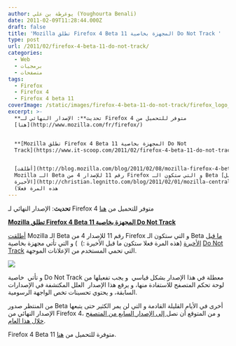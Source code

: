 ```yaml
---
author: يوغرطة بن علي (Youghourta Benali)
date: 2011-02-09T11:28:44.000Z
draft: false
title: 'Mozilla تطلق Firefox 4 Beta 11 المجهزة بخاصية Do Not Track '
type: post
url: /2011/02/firefox-4-beta-11-do-not-track/
categories:
  - Web
  - برمجيات
  - متصفحات
tags:
  - Firefox
  - Firefox 4
  - Firefox 4 beta 11
coverImage: /static/images/firefox-4-beta-11-do-not-track/firefox_logo_3025.jpg
excerpt: >-
  **تحديث**: الإصدار النهائي لـ Firefox 4 متوفر للتحميل من
  [هنا](http://www.mozilla.com/fr/firefox/)


  **[Mozilla تطلق Firefox 4 Beta 11 المجهزة بخاصية Do Not
  Track](https://www.it-scoop.com/2011/02/firefox-4-beta-11-do-not-track/)**


  [أطلقت](http://blog.mozilla.com/blog/2011/02/08/mozilla-firefox-4-beta-now-including-do-not-track-capabilities/)
  Mozilla الـ Beta رقم 11 للإصدار 4 من Firefox و التي ستكون الـ Beta [ما قبل
  الأخيرة](http://christian.legnitto.com/blog/2011/02/01/mozilla-central-landings-today-and-beta-11-plan/)
  (هذه المرة فعلا
---
```

**تحديث**: الإصدار النهائي لـ Firefox 4 متوفر للتحميل من [هنا](http://www.mozilla.com/fr/firefox/)

**[Mozilla تطلق Firefox 4 Beta 11 المجهزة بخاصية Do Not Track](https://www.it-scoop.com/2011/02/firefox-4-beta-11-do-not-track/)**

[أطلقت](http://blog.mozilla.com/blog/2011/02/08/mozilla-firefox-4-beta-now-including-do-not-track-capabilities/) Mozilla الـ Beta رقم 11 للإصدار 4 من Firefox و التي ستكون الـ Beta [ما قبل الأخيرة](http://christian.legnitto.com/blog/2011/02/01/mozilla-central-landings-today-and-beta-11-plan/) (هذه المرة فعلا ستكون ما قبل الأخيرة :)  ) و التي تأتي مجهزة بخاصية [Do Not Track](https://www.it-scoop.com/2011/01/mozilla-do-not-track/) التي تحمي المستخدم من الإعلانات الموجهة.

![](/static/images/firefox-4-beta-11-do-not-track/firefox_logo\_3025.jpg)

و تأتي  خاصية Do Not Track معطلة في هذا الإصدار بشكل قياسي  و يجب تفعيلها من لوحة تحكم المتصفح للاستفادة منها، و يرقع هذا الإصدار  العلل المكتشفة في الإصدارات السابقة، و يحتوي تحسينات تخص الواجهة الرسومية.

من المنتظر صدور Beta أخرى في الأيام القليلة القادمة و التي لن يمر الكثير حتى يتبعها الإصدار النهائي من Firefox 4، و من المتوقع أن نصل[ إلى الإصدار السابع من المتصفح خلال هذا العام](https://www.it-scoop.com/2011/02/mozilla-releasing-firefox-7-in-2011).

Firefox 4 Beta 11 متوفرة للتحميل من [هنا](http://www.mozilla.com/en-US/firefox/beta/).
